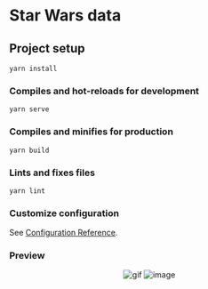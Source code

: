 # Star Wars data

## Project setup
```
yarn install
```

### Compiles and hot-reloads for development
```
yarn serve
```

### Compiles and minifies for production
```
yarn build
```

### Lints and fixes files
```
yarn lint
```

### Customize configuration
See [Configuration Reference](https://cli.vuejs.org/config/).

### Preview
<p align="center">
	<img alt="gif" src="https://raw.githubusercontent.com/luisfer7192/vue-planets/master/github_preview/starWars.gif">
  <img alt="image" src="https://raw.githubusercontent.com/luisfer7192/vue-planets/master/github_preview/Screen%20Shot%202020-10-18%20at%209.48.49%20PM.png">
</p>
